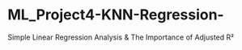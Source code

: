 # ML_Project4-KNN-Regression-
Simple Linear Regression Analysis &amp; The Importance of Adjusted R²
